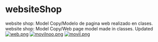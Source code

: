 # websiteShop
 website shop: Model Copy/Modelo de pagina web realizado en clases.
 website shop: Model Copy/Web page model made in classes.
 Updated
[![web.png](https://i.postimg.cc/C5PVmWBP/web.png)](https://postimg.cc/BPKyv7CH)
[![movilnoo.png](https://i.postimg.cc/Pqsn3bJj/movilnoo.png)](https://postimg.cc/xXRZqzLx)
[![movil.png](https://i.postimg.cc/xdvDWkNb/movil.png)](https://postimg.cc/06yBSyf8)

